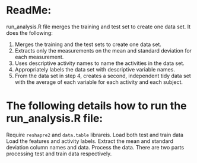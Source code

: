 # ReadMe:
run_analysis.R file merges the training and test set to create one data set. It does the following:
1. Merges the training and the test sets to create one data set.
2. Extracts only the measurements on the mean and standard deviation for each measurement.
3. Uses descriptive activity names to name the activities in the data set.
4. Appropriately labels the data set with descriptive variable names.
5. From the data set in step 4, creates a second, independent tidy data set with the average of each variable for each activity and each subject.

# The following details how to run the run_analysis.R file:
Require ```reshapre2``` and ```data.table``` librareis.
Load both test and train data
Load the features and activity labels.
Extract the mean and standard deviation column names and data.
Process the data. There are two parts processing test and train data respectively.
